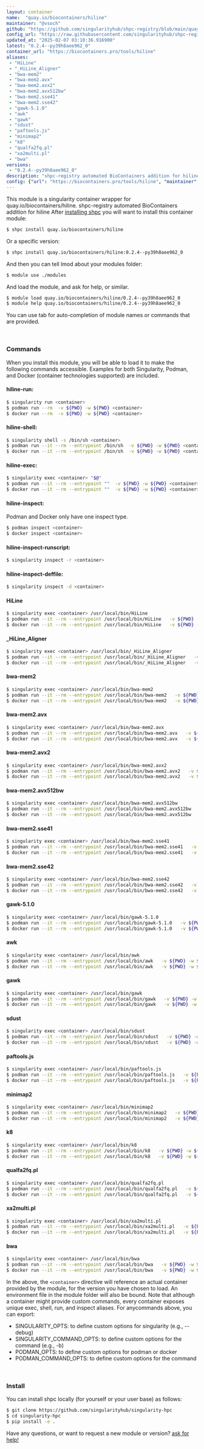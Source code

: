 ```yaml
---
layout: container
name:  "quay.io/biocontainers/hiline"
maintainer: "@vsoch"
github: "https://github.com/singularityhub/shpc-registry/blob/main/quay.io/biocontainers/hiline/container.yaml"
config_url: "https://raw.githubusercontent.com/singularityhub/shpc-registry/main/quay.io/biocontainers/hiline/container.yaml"
updated_at: "2025-02-07 03:10:36.916900"
latest: "0.2.4--py39h8aee962_0"
container_url: "https://biocontainers.pro/tools/hiline"
aliases:
 - "HiLine"
 - "_HiLine_Aligner"
 - "bwa-mem2"
 - "bwa-mem2.avx"
 - "bwa-mem2.avx2"
 - "bwa-mem2.avx512bw"
 - "bwa-mem2.sse41"
 - "bwa-mem2.sse42"
 - "gawk-5.1.0"
 - "awk"
 - "gawk"
 - "sdust"
 - "paftools.js"
 - "minimap2"
 - "k8"
 - "qualfa2fq.pl"
 - "xa2multi.pl"
 - "bwa"
versions:
 - "0.2.4--py39h8aee962_0"
description: "shpc-registry automated BioContainers addition for hiline"
config: {"url": "https://biocontainers.pro/tools/hiline", "maintainer": "@vsoch", "description": "shpc-registry automated BioContainers addition for hiline", "latest": {"0.2.4--py39h8aee962_0": "sha256:e86dab9efbae9b4278a157f2d9eebf23b613080920eadc1166cb37a370552e9b"}, "tags": {"0.2.4--py39h8aee962_0": "sha256:e86dab9efbae9b4278a157f2d9eebf23b613080920eadc1166cb37a370552e9b"}, "docker": "quay.io/biocontainers/hiline", "aliases": {"HiLine": "/usr/local/bin/HiLine", "_HiLine_Aligner": "/usr/local/bin/_HiLine_Aligner", "bwa-mem2": "/usr/local/bin/bwa-mem2", "bwa-mem2.avx": "/usr/local/bin/bwa-mem2.avx", "bwa-mem2.avx2": "/usr/local/bin/bwa-mem2.avx2", "bwa-mem2.avx512bw": "/usr/local/bin/bwa-mem2.avx512bw", "bwa-mem2.sse41": "/usr/local/bin/bwa-mem2.sse41", "bwa-mem2.sse42": "/usr/local/bin/bwa-mem2.sse42", "gawk-5.1.0": "/usr/local/bin/gawk-5.1.0", "awk": "/usr/local/bin/awk", "gawk": "/usr/local/bin/gawk", "sdust": "/usr/local/bin/sdust", "paftools.js": "/usr/local/bin/paftools.js", "minimap2": "/usr/local/bin/minimap2", "k8": "/usr/local/bin/k8", "qualfa2fq.pl": "/usr/local/bin/qualfa2fq.pl", "xa2multi.pl": "/usr/local/bin/xa2multi.pl", "bwa": "/usr/local/bin/bwa"}}
---
```


This module is a singularity container wrapper for quay.io/biocontainers/hiline.
shpc-registry automated BioContainers addition for hiline
After [installing shpc](#install) you will want to install this container module:


```bash
$ shpc install quay.io/biocontainers/hiline
```

Or a specific version:

```bash
$ shpc install quay.io/biocontainers/hiline:0.2.4--py39h8aee962_0
```

And then you can tell lmod about your modules folder:

```bash
$ module use ./modules
```

And load the module, and ask for help, or similar.

```bash
$ module load quay.io/biocontainers/hiline/0.2.4--py39h8aee962_0
$ module help quay.io/biocontainers/hiline/0.2.4--py39h8aee962_0
```

You can use tab for auto-completion of module names or commands that are provided.

<br>

### Commands

When you install this module, you will be able to load it to make the following commands accessible.
Examples for both Singularity, Podman, and Docker (container technologies supported) are included.

#### hiline-run:

```bash
$ singularity run <container>
$ podman run --rm  -v ${PWD} -w ${PWD} <container>
$ docker run --rm  -v ${PWD} -w ${PWD} <container>
```

#### hiline-shell:

```bash
$ singularity shell -s /bin/sh <container>
$ podman run --it --rm --entrypoint /bin/sh  -v ${PWD} -w ${PWD} <container>
$ docker run --it --rm --entrypoint /bin/sh  -v ${PWD} -w ${PWD} <container>
```

#### hiline-exec:

```bash
$ singularity exec <container> "$@"
$ podman run --it --rm --entrypoint ""  -v ${PWD} -w ${PWD} <container> "$@"
$ docker run --it --rm --entrypoint ""  -v ${PWD} -w ${PWD} <container> "$@"
```

#### hiline-inspect:

Podman and Docker only have one inspect type.

```bash
$ podman inspect <container>
$ docker inspect <container>
```

#### hiline-inspect-runscript:

```bash
$ singularity inspect -r <container>
```

#### hiline-inspect-deffile:

```bash
$ singularity inspect -d <container>
```


#### HiLine

```bash
$ singularity exec <container> /usr/local/bin/HiLine
$ podman run --it --rm --entrypoint /usr/local/bin/HiLine   -v ${PWD} -w ${PWD} <container> -c " $@"
$ docker run --it --rm --entrypoint /usr/local/bin/HiLine   -v ${PWD} -w ${PWD} <container> -c " $@"
```


#### _HiLine_Aligner

```bash
$ singularity exec <container> /usr/local/bin/_HiLine_Aligner
$ podman run --it --rm --entrypoint /usr/local/bin/_HiLine_Aligner   -v ${PWD} -w ${PWD} <container> -c " $@"
$ docker run --it --rm --entrypoint /usr/local/bin/_HiLine_Aligner   -v ${PWD} -w ${PWD} <container> -c " $@"
```


#### bwa-mem2

```bash
$ singularity exec <container> /usr/local/bin/bwa-mem2
$ podman run --it --rm --entrypoint /usr/local/bin/bwa-mem2   -v ${PWD} -w ${PWD} <container> -c " $@"
$ docker run --it --rm --entrypoint /usr/local/bin/bwa-mem2   -v ${PWD} -w ${PWD} <container> -c " $@"
```


#### bwa-mem2.avx

```bash
$ singularity exec <container> /usr/local/bin/bwa-mem2.avx
$ podman run --it --rm --entrypoint /usr/local/bin/bwa-mem2.avx   -v ${PWD} -w ${PWD} <container> -c " $@"
$ docker run --it --rm --entrypoint /usr/local/bin/bwa-mem2.avx   -v ${PWD} -w ${PWD} <container> -c " $@"
```


#### bwa-mem2.avx2

```bash
$ singularity exec <container> /usr/local/bin/bwa-mem2.avx2
$ podman run --it --rm --entrypoint /usr/local/bin/bwa-mem2.avx2   -v ${PWD} -w ${PWD} <container> -c " $@"
$ docker run --it --rm --entrypoint /usr/local/bin/bwa-mem2.avx2   -v ${PWD} -w ${PWD} <container> -c " $@"
```


#### bwa-mem2.avx512bw

```bash
$ singularity exec <container> /usr/local/bin/bwa-mem2.avx512bw
$ podman run --it --rm --entrypoint /usr/local/bin/bwa-mem2.avx512bw   -v ${PWD} -w ${PWD} <container> -c " $@"
$ docker run --it --rm --entrypoint /usr/local/bin/bwa-mem2.avx512bw   -v ${PWD} -w ${PWD} <container> -c " $@"
```


#### bwa-mem2.sse41

```bash
$ singularity exec <container> /usr/local/bin/bwa-mem2.sse41
$ podman run --it --rm --entrypoint /usr/local/bin/bwa-mem2.sse41   -v ${PWD} -w ${PWD} <container> -c " $@"
$ docker run --it --rm --entrypoint /usr/local/bin/bwa-mem2.sse41   -v ${PWD} -w ${PWD} <container> -c " $@"
```


#### bwa-mem2.sse42

```bash
$ singularity exec <container> /usr/local/bin/bwa-mem2.sse42
$ podman run --it --rm --entrypoint /usr/local/bin/bwa-mem2.sse42   -v ${PWD} -w ${PWD} <container> -c " $@"
$ docker run --it --rm --entrypoint /usr/local/bin/bwa-mem2.sse42   -v ${PWD} -w ${PWD} <container> -c " $@"
```


#### gawk-5.1.0

```bash
$ singularity exec <container> /usr/local/bin/gawk-5.1.0
$ podman run --it --rm --entrypoint /usr/local/bin/gawk-5.1.0   -v ${PWD} -w ${PWD} <container> -c " $@"
$ docker run --it --rm --entrypoint /usr/local/bin/gawk-5.1.0   -v ${PWD} -w ${PWD} <container> -c " $@"
```


#### awk

```bash
$ singularity exec <container> /usr/local/bin/awk
$ podman run --it --rm --entrypoint /usr/local/bin/awk   -v ${PWD} -w ${PWD} <container> -c " $@"
$ docker run --it --rm --entrypoint /usr/local/bin/awk   -v ${PWD} -w ${PWD} <container> -c " $@"
```


#### gawk

```bash
$ singularity exec <container> /usr/local/bin/gawk
$ podman run --it --rm --entrypoint /usr/local/bin/gawk   -v ${PWD} -w ${PWD} <container> -c " $@"
$ docker run --it --rm --entrypoint /usr/local/bin/gawk   -v ${PWD} -w ${PWD} <container> -c " $@"
```


#### sdust

```bash
$ singularity exec <container> /usr/local/bin/sdust
$ podman run --it --rm --entrypoint /usr/local/bin/sdust   -v ${PWD} -w ${PWD} <container> -c " $@"
$ docker run --it --rm --entrypoint /usr/local/bin/sdust   -v ${PWD} -w ${PWD} <container> -c " $@"
```


#### paftools.js

```bash
$ singularity exec <container> /usr/local/bin/paftools.js
$ podman run --it --rm --entrypoint /usr/local/bin/paftools.js   -v ${PWD} -w ${PWD} <container> -c " $@"
$ docker run --it --rm --entrypoint /usr/local/bin/paftools.js   -v ${PWD} -w ${PWD} <container> -c " $@"
```


#### minimap2

```bash
$ singularity exec <container> /usr/local/bin/minimap2
$ podman run --it --rm --entrypoint /usr/local/bin/minimap2   -v ${PWD} -w ${PWD} <container> -c " $@"
$ docker run --it --rm --entrypoint /usr/local/bin/minimap2   -v ${PWD} -w ${PWD} <container> -c " $@"
```


#### k8

```bash
$ singularity exec <container> /usr/local/bin/k8
$ podman run --it --rm --entrypoint /usr/local/bin/k8   -v ${PWD} -w ${PWD} <container> -c " $@"
$ docker run --it --rm --entrypoint /usr/local/bin/k8   -v ${PWD} -w ${PWD} <container> -c " $@"
```


#### qualfa2fq.pl

```bash
$ singularity exec <container> /usr/local/bin/qualfa2fq.pl
$ podman run --it --rm --entrypoint /usr/local/bin/qualfa2fq.pl   -v ${PWD} -w ${PWD} <container> -c " $@"
$ docker run --it --rm --entrypoint /usr/local/bin/qualfa2fq.pl   -v ${PWD} -w ${PWD} <container> -c " $@"
```


#### xa2multi.pl

```bash
$ singularity exec <container> /usr/local/bin/xa2multi.pl
$ podman run --it --rm --entrypoint /usr/local/bin/xa2multi.pl   -v ${PWD} -w ${PWD} <container> -c " $@"
$ docker run --it --rm --entrypoint /usr/local/bin/xa2multi.pl   -v ${PWD} -w ${PWD} <container> -c " $@"
```


#### bwa

```bash
$ singularity exec <container> /usr/local/bin/bwa
$ podman run --it --rm --entrypoint /usr/local/bin/bwa   -v ${PWD} -w ${PWD} <container> -c " $@"
$ docker run --it --rm --entrypoint /usr/local/bin/bwa   -v ${PWD} -w ${PWD} <container> -c " $@"
```



In the above, the `<container>` directive will reference an actual container provided
by the module, for the version you have chosen to load. An environment file in the
module folder will also be bound. Note that although a container
might provide custom commands, every container exposes unique exec, shell, run, and
inspect aliases. For anycommands above, you can export:

 - SINGULARITY_OPTS: to define custom options for singularity (e.g., --debug)
 - SINGULARITY_COMMAND_OPTS: to define custom options for the command (e.g., -b)
 - PODMAN_OPTS: to define custom options for podman or docker
 - PODMAN_COMMAND_OPTS: to define custom options for the command

<br>

### Install

You can install shpc locally (for yourself or your user base) as follows:

```bash
$ git clone https://github.com/singularityhub/singularity-hpc
$ cd singularity-hpc
$ pip install -e .
```

Have any questions, or want to request a new module or version? [ask for help!](https://github.com/singularityhub/singularity-hpc/issues)